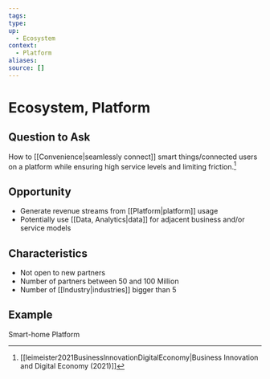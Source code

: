 ```yaml
---
tags:
type:
up:
  - Ecosystem
context:
  - Platform
aliases:
source: []
---
```


# Ecosystem, Platform

## Question to Ask

How to [[Convenience|seamlessly connect]] smart things/connected users on a platform while ensuring high service levels and limiting friction.[^1]

## Opportunity

- Generate revenue streams from [[Platform|platform]] usage
- Potentially use [[Data, Analytics|data]] for adjacent business and/or service models

## Characteristics

- Not open to new partners
- Number of partners between 50 and 100 Million
- Number of [[Industry|industries]] bigger than 5

## Example

Smart-home Platform

[^1]: [[leimeister2021BusinessInnovationDigitalEconomy|Business Innovation and Digital Economy (2021)]]
